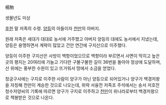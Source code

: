 楊駒  

생몰년도 미상  

[후한](%ED%9B%84%ED%95%9C.md) 말 저족의 수령. [양등](%EC%96%91%EB%93%B1.md)의 아들이자
[천만](%EC%B2%9C%EB%A7%8C#s-2.md)의 아버지.

원래 저족은 세대가 대대로 농서에 거주했고 아버지 양등의 대에도 농서에서 지냈는데, 양등은 용맹하면서 계략이 많았고 건안 연간에 구지산으로
이주했다.  

양등이 이주한 구지산은 사방이 백항이었으므로 백항이라 부르면서 사면이 막히고 높은 곳의 평지는 20여리에 가늘고 기다란 구불구불한 길이
36번을 돌아야 정상에 도달하며, 산 위에는 풍부한 수원이 있고 뜨거워서 땅에서 소금을 얻었다.  

청궁구사에는 구지로 이주한 사람이 양구가 아닌 양등으로 되어있거나 양구가 백경저왕을 자칭해 천만이 계승한 것으로 나오는데, 위략 서융전
저족조 주석에서는 송서 저호전 청수저양씨의 기록에 따르면 양구가 구지로 이주하고 [천만](%EC%B2%9C%EB%A7%8C.md)이
위나라로부터 백경저왕으로 책봉받은 것으로 나온다.

